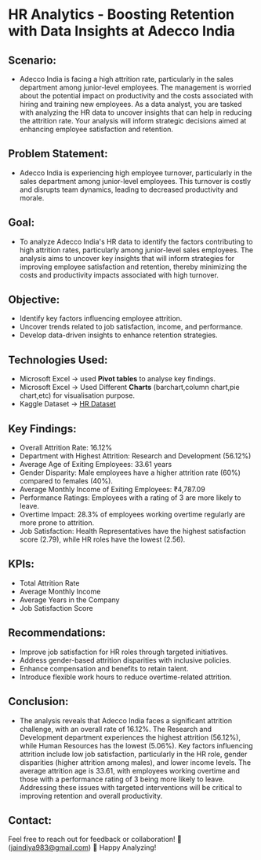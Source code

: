 # HR Analytics - Boosting Retention with Data Insights at Adecco India
 ## Scenario:
- Adecco India is facing a high attrition rate, particularly in the sales department among junior-level employees. The management is worried about the potential impact on productivity and the costs associated with hiring and training new employees. As a data analyst, you are tasked with analyzing the HR data to uncover insights that can help in reducing the attrition rate. Your analysis will inform strategic decisions aimed at enhancing employee satisfaction and retention.

 ## Problem Statement:
- Adecco India is experiencing high employee turnover, particularly in the sales department among junior-level employees. This turnover is costly and disrupts team dynamics, leading to decreased productivity and morale.

## Goal:
- To analyze Adecco India's HR data to identify the factors contributing to high attrition rates, particularly among junior-level sales employees. The analysis aims to uncover key insights that will inform strategies for improving employee satisfaction and retention, thereby minimizing the costs and productivity impacts associated with high turnover.

##  Objective:
- Identify key factors influencing employee attrition.
- Uncover trends related to job satisfaction, income, and performance.
- Develop data-driven insights to enhance retention strategies.

## Technologies Used:
- Microsoft Excel -> used **Pivot tables** to analyse key findings.
- Microsoft Excel -> Used Different **Charts** (barchart,column chart,pie chart,etc) for visualisation purpose.
- Kaggle Dataset -> [HR Dataset](https://www.kaggle.com/datasets/bhanupratapbiswas/hr-analytics-case-study)

## Key Findings:
- Overall Attrition Rate: 16.12%
- Department with Highest Attrition: Research and Development (56.12%)
- Average Age of Exiting Employees: 33.61 years
- Gender Disparity: Male employees have a higher attrition rate (60%) compared to females (40%).
- Average Monthly Income of Exiting Employees: ₹4,787.09
- Performance Ratings: Employees with a rating of 3 are more likely to leave.
- Overtime Impact: 28.3% of employees working overtime regularly are more prone to attrition.
- Job Satisfaction: Health Representatives have the highest satisfaction score (2.79), while HR roles have the lowest (2.56).

## KPIs:
- Total Attrition Rate
- Average Monthly Income
- Average Years in the Company
- Job Satisfaction Score

##  Recommendations:
- Improve job satisfaction for HR roles through targeted initiatives.
- Address gender-based attrition disparities with inclusive policies.
- Enhance compensation and benefits to retain talent.
- Introduce flexible work hours to reduce overtime-related attrition.

## Conclusion:
- The analysis reveals that Adecco India faces a significant attrition challenge, with an overall rate of 16.12%. The Research and Development department experiences the highest attrition (56.12%), while Human Resources has the lowest (5.06%). Key factors influencing attrition include low job satisfaction, particularly in the HR role, gender disparities (higher attrition among males), and lower income levels. The average attrition age is 33.61, with employees working overtime and those with a performance rating of 3 being more likely to leave. Addressing these issues with targeted interventions will be critical to improving retention and overall productivity.

## Contact:
Feel free to reach out for feedback or collaboration!
  **📧**(jaindiya983@gmail.com) 
🚀 Happy Analyzing!

